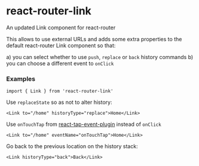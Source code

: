 # react-router-link
An updated Link component for react-router

This allows to use external URLs and adds some extra properties to the default react-router Link component so that:

a) you can select whether to use `push`, `replace` or `back` history commands
b) you can choose a different event to `onClick`

### Examples
```
import { Link } from 'react-router-link'
```

Use `replaceState` so as not to alter history:
```
<Link to="/home" historyType="replace">Home</Link>
```

Use `onTouchTap` from [react-tap-event-plugin](https://github.com/zilverline/react-tap-event-plugin/tree/master/src) instead of `onClick`
```
<Link to="/home" eventName="onTouchTap">Home</Link>
```

Go back to the previous location on the history stack:
```
<Link historyType="back">Back</Link>
```